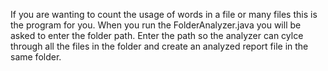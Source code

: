 If you are wanting to count the usage of words in a file or many files this is the program for you.
When you run the FolderAnalyzer.java you will be asked to enter the folder path.
Enter the path so the analyzer can cylce through all the files in the folder and create an analyzed report file in the same folder.
